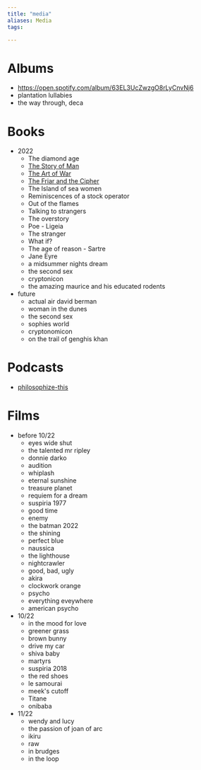 ```yaml
---
title: "media"
aliases: Media
tags: 

---
```


# Albums
- https://open.spotify.com/album/63EL3UcZwzgO8rLyCnvNj6
- plantation lullabies
- the way through, deca

# Books
- 2022
	- The diamond age
	- [The Story of Man](notes/the-story-of-man.md)
	- [The Art of War](notes/the-art-of-war.md)
	- [The Friar and the Cipher](notes/The-Friar-and-the-Cipher)
	- The Island of sea women
	- Reminiscences of a stock operator
	- Out of the flames
	- Talking to strangers
	- The overstory
	- Poe - Ligeia
	- The stranger
	- What if?
	- The age of reason - Sartre
	- Jane Eyre
	- a midsummer nights dream
	- the second sex
	- cryptonicon
	- the amazing maurice and his educated rodents
- future
	- actual air david berman
	- woman in the dunes
	- the second sex
	- sophies world
	- cryptonomicon
	- on the trail of genghis khan

# Podcasts
- [philosophize-this](notes/philosophize-this.md)

# Films
- before 10/22
	- eyes wide shut
	- the talented mr ripley
	- donnie darko
	- audition
	- whiplash
	- eternal sunshine
	- treasure planet
	- requiem for a dream
	- suspiria 1977
	- good time
	- enemy
	- the batman 2022
	- the shining
	- perfect blue
	- naussica
	- the lighthouse
	- nightcrawler
	- good, bad, ugly
	- akira
	- clockwork orange
	- psycho
	- everything eveywhere
	- american psycho
- 10/22
	- in the mood for love
	- greener grass
	- brown bunny
	- drive my car
	- shiva baby
	- martyrs
	- suspiria 2018
	- the red shoes
	- le samourai
	- meek's cutoff
	- Titane
	- onibaba
- 11/22
	- wendy and lucy
	- the passion of joan of arc
	- ikiru
	- raw
	- in brudges
	- in the loop